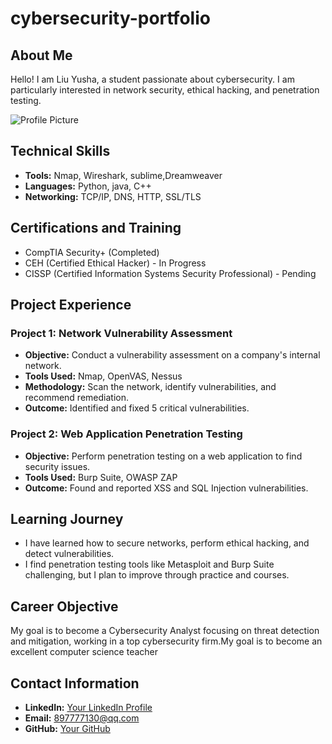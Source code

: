 # cybersecurity-portfolio
## About Me
Hello! I am Liu Yusha, a student passionate about cybersecurity. I am particularly interested in network security, ethical hacking, and penetration testing.

![Profile Picture](link-to-your-photo.jpg)
## Technical Skills
- **Tools:** Nmap, Wireshark, sublime,Dreamweaver
- **Languages:** Python, java, C++
- **Networking:** TCP/IP, DNS, HTTP, SSL/TLS
## Certifications and Training
- CompTIA Security+ (Completed)
- CEH (Certified Ethical Hacker) - In Progress
- CISSP (Certified Information Systems Security Professional) - Pending
## Project Experience
### Project 1: Network Vulnerability Assessment
- **Objective:** Conduct a vulnerability assessment on a company's internal network.
- **Tools Used:** Nmap, OpenVAS, Nessus
- **Methodology:** Scan the network, identify vulnerabilities, and recommend remediation.
- **Outcome:** Identified and fixed 5 critical vulnerabilities.

### Project 2: Web Application Penetration Testing
- **Objective:** Perform penetration testing on a web application to find security issues.
- **Tools Used:** Burp Suite, OWASP ZAP
- **Outcome:** Found and reported XSS and SQL Injection vulnerabilities.
## Learning Journey
- I have learned how to secure networks, perform ethical hacking, and detect vulnerabilities.
- I find penetration testing tools like Metasploit and Burp Suite challenging, but I plan to improve through practice and courses.
## Career Objective
My goal is to become a Cybersecurity Analyst focusing on threat detection and mitigation, working in a top cybersecurity firm.My goal is to become an excellent computer science teacher
## Contact Information
- **LinkedIn:** [Your LinkedIn Profile](https://www.linkedin.com/in/yourprofile)
- **Email:** 897777130@qq.com
- **GitHub:** [Your GitHub](https://github.com/yourusername)
